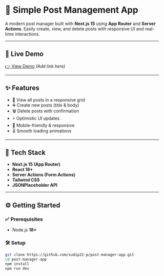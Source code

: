 # 📝 Simple Post Management App

A modern post manager built with **Next.js 15** using **App Router** and **Server Actions**. Easily create, view, and delete posts with responsive UI and real-time interactions.

---

## 🔗 Live Demo

[👉 View Demo](#) _(Add link here)_

---

## ✨ Features

- 📄 View all posts in a responsive grid
- ➕ Create new posts (title & body)
- 🗑️ Delete posts with confirmation
- ⚡ Optimistic UI updates
- 📱 Mobile-friendly & responsive
- ⏳ Smooth loading animations

---

## 🧰 Tech Stack

- **Next.js 15 (App Router)**
- **React 18+**
- **Server Actions (Form Actions)**
- **Tailwind CSS**
- **JSONPlaceholder API**

---

## ⚙️ Getting Started

### ✅ Prerequisites

- Node.js **18+**

### 🛠️ Setup

```bash
git clone https://github.com/sudip22-p/post-manager-app.git
cd post-manager-app
npm install
npm run dev

```
